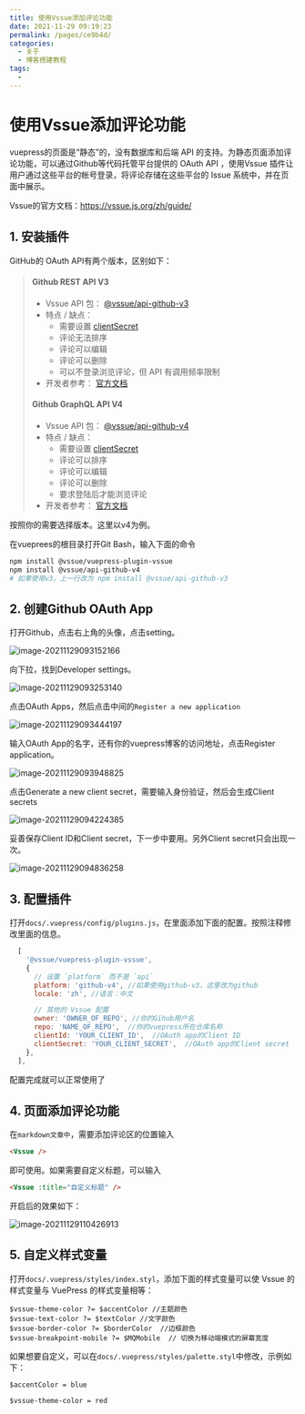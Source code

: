 ```yaml
---
title: 使用Vssue添加评论功能
date: 2021-11-29 09:19:23
permalink: /pages/ce9b4d/
categories:
  - 关于
  - 博客搭建教程
tags:
  - 
---
```

# 使用Vssue添加评论功能

vuepress的页面是“静态”的，没有数据库和后端 API 的支持。为静态页面添加评论功能，可以通过Github等代码托管平台提供的 OAuth API ，使用Vssue 插件让用户通过这些平台的帐号登录，将评论存储在这些平台的 Issue 系统中，并在页面中展示。

Vssue的官方文档：https://vssue.js.org/zh/guide/

## 1. 安装插件

GitHub的 OAuth API有两个版本，区别如下：

> #### Github REST API V3
>
> - Vssue API 包： [@vssue/api-github-v3](https://www.npmjs.com/package/@vssue/api-github-v3)
> - 特点 / 缺点：
>   - 需要设置 [clientSecret](https://vssue.js.org/zh/options/#clientsecret)
>   - 评论无法排序
>   - 评论可以编辑
>   - 评论可以删除
>   - 可以不登录浏览评论，但 API 有调用频率限制
> - 开发者参考： [官方文档](https://developer.github.com/v3)
>
> #### Github GraphQL API V4
>
> - Vssue API 包： [@vssue/api-github-v4](https://www.npmjs.com/package/@vssue/api-github-v4)
> - 特点 / 缺点：
>   - 需要设置 [clientSecret](https://vssue.js.org/zh/options/#clientsecret)
>   - 评论可以排序
>   - 评论可以编辑
>   - 评论可以删除
>   - 要求登陆后才能浏览评论
> - 开发者参考： [官方文档](https://developer.github.com/v4)

按照你的需要选择版本。这里以v4为例。

在vueprees的根目录打开Git Bash，输入下面的命令

```sh
npm install @vssue/vuepress-plugin-vssue
npm install @vssue/api-github-v4
# 如果使用v3，上一行改为 npm install @vssue/api-github-v3 
```

## 2. 创建Github OAuth App

打开Github，点击右上角的头像，点击setting。

![image-20211129093152166](https://cdn.jsdelivr.net/gh/Master-Frank/Image-hosting/img/202111290931368.png)

向下拉，找到Developer settings。

![image-20211129093253140](https://cdn.jsdelivr.net/gh/Master-Frank/Image-hosting/img/202111290932380.png)

点击OAuth Apps，然后点击中间的`Register a new application`

![image-20211129093444197](https://cdn.jsdelivr.net/gh/Master-Frank/Image-hosting/img/202111290934354.png)

输入OAuth App的名字，还有你的vuepress博客的访问地址，点击Register application。

![image-20211129093948825](https://cdn.jsdelivr.net/gh/Master-Frank/Image-hosting/img/202111290939000.png)

点击Generate a new client secret，需要输入身份验证，然后会生成Client secrets

![image-20211129094224385](https://cdn.jsdelivr.net/gh/Master-Frank/Image-hosting/img/202111290942644.png)

妥善保存Client ID和Client secret，下一步中要用。另外Client secret只会出现一次。

![image-20211129094836258](https://cdn.jsdelivr.net/gh/Master-Frank/Image-hosting/img/202111290948536.png)

## 3. 配置插件

打开`docs/.vuepress/config/plugins.js`，在里面添加下面的配置。按照注释修改里面的信息。

```js
  [
    '@vssue/vuepress-plugin-vssue',
    {
      // 设置 `platform` 而不是 `api`
      platform: 'github-v4', //如果使用github-v3，这里改为github
      locale: 'zh', //语言：中文

      // 其他的 Vssue 配置
      owner: 'OWNER_OF_REPO', //你的Gihub用户名
      repo: 'NAME_OF_REPO',  //你的vuepress所在仓库名称
      clientId: 'YOUR_CLIENT_ID',  //OAuth app的Client ID
      clientSecret: 'YOUR_CLIENT_SECRET',  //OAuth app的Client secret
    },
  ],
```

配置完成就可以正常使用了

## 4. 页面添加评论功能

在`markdown文章中`，需要添加评论区的位置输入

```html
<Vssue />
```

即可使用。如果需要自定义标题，可以输入

```html
<Vssue :title="自定义标题" />
```

开启后的效果如下：

![image-20211129110426913](https://cdn.jsdelivr.net/gh/Master-Frank/Image-hosting/img/202111291104058.png)

## 5. 自定义样式变量

打开`docs/.vuepress/styles/index.styl`，添加下面的样式变量可以使 Vssue 的样式变量与 VuePress 的样式变量相等：

```stylus
$vssue-theme-color ?= $accentColor //主题颜色
$vssue-text-color ?= $textColor //文字颜色
$vssue-border-color ?= $borderColor  //边框颜色
$vssue-breakpoint-mobile ?= $MQMobile  // 切换为移动端模式的屏幕宽度
```

如果想要自定义，可以在`docs/.vuepress/styles/palette.styl`中修改，示例如下：

```stylus
$accentColor = blue

$vssue-theme-color = red
```

<Vssue />

